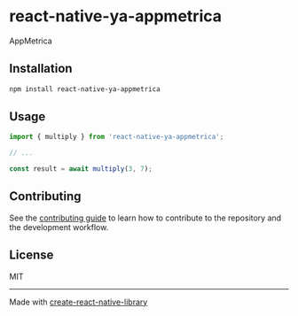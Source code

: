 # react-native-ya-appmetrica

AppMetrica

## Installation

```sh
npm install react-native-ya-appmetrica
```

## Usage

```js
import { multiply } from 'react-native-ya-appmetrica';

// ...

const result = await multiply(3, 7);
```

## Contributing

See the [contributing guide](CONTRIBUTING.md) to learn how to contribute to the repository and the development workflow.

## License

MIT

---

Made with [create-react-native-library](https://github.com/callstack/react-native-builder-bob)
